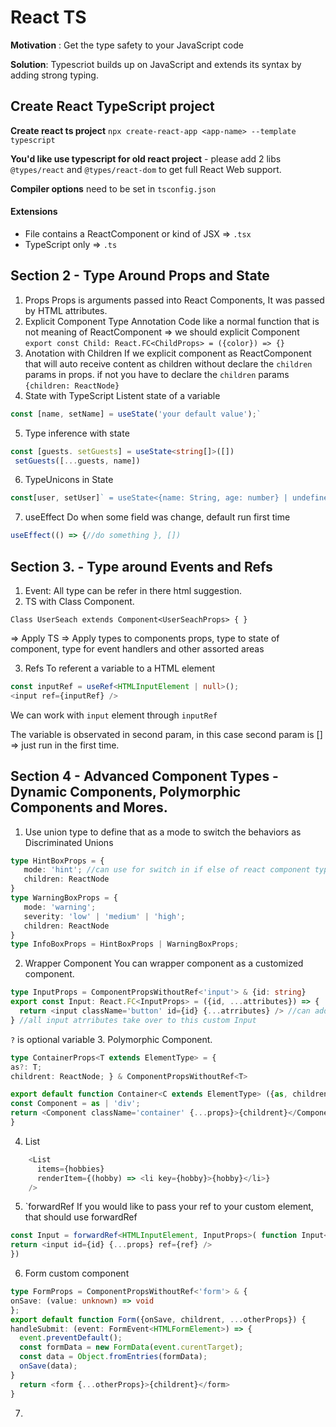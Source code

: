 # React TS

**Motivation** : Get the type safety to your JavaScript code

**Solution**: Typescriot builds up on JavaScript and extends its syntax by adding strong typing.

## Create React TypeScript project

**Create react ts project** `npx create-react-app <app-name> --template typescript`

**You'd like use typescript for old react project** - please add 2 libs `@types/react` and `@types/react-dom` to get full React Web support.

**Compiler options** need to be set in `tsconfig.json`

#### Extensions
- File contains a ReactComponent or kind of JSX => `.tsx`
- TypeScript only => `.ts`

## Section 2 - Type Around Props and State

1. Props
  Props is arguments passed into React Components, It was passed by HTML attributes.
2. Explicit Component Type Annotation
   Code like a normal function that is not meaning of ReactComponent => we should explicit Component
   `
   export const Child: React.FC<ChildProps> = ({color}) => {}
   `
3. Anotation with Children
If we explicit component as ReactComponent that will auto receive content as children without declare the `children` params in props.
if not you have to declare the `children` params `{children: ReactNode}`
4. State with TypeScript
Listent state of a variable
```ts
const [name, setName] = useState('your default value');`
```
5. Type inference with state
```ts
const [guests. setGuests] = useState<string[]>([])
 setGuests([...guests, name])
```
6.  TypeUnicons in State
```ts
const[user, setUser]` = useState<{name: String, age: number} | undefined>
```
7. useEffect
   Do when some field was change, default run first time
```ts
useEffect(() => {//do something }, [])
``` 
## Section 3. - Type around Events and Refs
1. Event:
All type can be refer in there html suggestion.
2. TS with Class Component.

`Class UserSeach extends Component<UserSeachProps> {
}`


=> Apply TS => Apply types to components props, type to state of component, type for event handlers and other assorted areas

3. Refs
To referent a variable to a HTML element

```ts
const inputRef = useRef<HTMLInputElement | null>();
<input ref={inputRef} />
```
We can work with `input` element through `inputRef`

The variable is observated in second param, in this case second param is [] => just run in the first time.

## Section 4 - Advanced Component Types - Dynamic Components, Polymorphic Components and Mores.
1. Use union type to define that as a mode to switch the behaviors as Discriminated Unions
```ts
type HintBoxProps = {
   mode: 'hint'; //can use for switch in if else of react component type script
   children: ReactNode
}
type WarningBoxProps = {
   mode: 'warning';
   severity: 'low' | 'medium' | 'high';
   children: ReactNode
}
type InfoBoxProps = HintBoxProps | WarningBoxProps;
```
2. Wrapper Component
You can wrapper component as a customized component.
```ts
type InputProps = ComponentPropsWithoutRef<'input'> & {id: string}
export const Input: React.FC<InputProps> = ({id, ...attributes}) => {
  return <input className='button' id={id} {...atrributes} /> //can add more strategy
} //all input atrributes take over to this custom Input 
```

```?``` is optional variable
3. Polymorphic Component.
```ts
type ContainerProps<T extends ElementType> = {
as?: T;
childrent: ReactNode; } & ComponentPropsWithoutRef<T>

export default function Container<C extends ElementType> ({as, childrent, ...props} : ContainerProps<C>) {
const Component = as | 'div';
return <Component className='container' {...props}>{childrent}</Component>
}
```
4. List
```ts
    <List
      items={hobbies}
      renderItem={(hobby) => <li key={hobby}>{hobby}</li>}
    />
```
5. `forwardRef
 If you would like to pass your ref to your custom element, that should use forwardRef
```ts
const Input = forwardRef<HTMLInputElement, InputProps>( function Input<{id, ...props}> : InputProps, ref {
return <input id={id} {...props} ref={ref} />
})
```
6. Form custom component
```ts
type FormProps = ComponentPropsWithoutRef<'form'> & {
onSave: (value: unknown) => void
};
export default function Form({onSave, childrent, ...otherProps}) {
handleSubmit: (event: FormEvent<HTMLFormElement>) => {
  event.preventDefault();
  const formData = new FormData(event.curentTarget);
  const data = Object.fromEntries(formData);
  onSave(data);
}
  return <form {...otherProps}>{childrent}</form>
}
```
7. 




